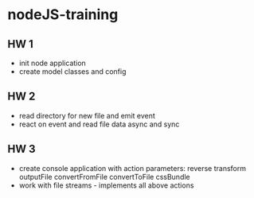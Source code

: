 # nodeJS-training

## HW 1

- init node application
- create model classes and config

## HW 2

- read directory for new file and emit event
- react on event and read file data async and sync

## HW 3

- create console application with action parameters:
    reverse
    transform
    outputFile
    convertFromFile
    convertToFile
    cssBundle
- work with file streams - implements all above actions
